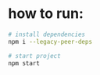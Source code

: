 # how to run:


```bash
# install dependencies
npm i --legacy-peer-deps

# start project
npm start
```
